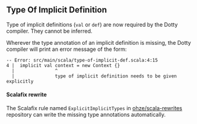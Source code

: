 ## Type Of Implicit Definition

Type of implicit definitions (`val` or `def`) are now required by the Dotty compiler.
They cannot be inferred.

Wherever the type annotation of an implicit definition is missing, the Dotty compiler will print an error message of the form:

```
-- Error: src/main/scala/type-of-implicit-def.scala:4:15 
4 |  implicit val context = new Context {}
  |               ^
  |               type of implicit definition needs to be given explicitly
```

#### Scalafix rewrite

The Scalafix rule named `ExplicitImplicitTypes` in [ohze/scala-rewrites](https://github.com/ohze/scala-rewrites#fixexplicittypesexplicitimplicittypes) repository can write the missing type annotations automatically.
